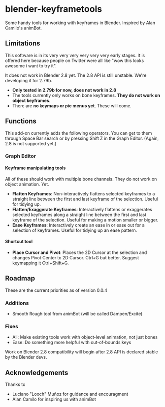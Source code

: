# blender-keyframetools

Some handy tools for working with keyframes in Blender. Inspired by Alan Camilo's animBot.

## Limitations

This software is in its very very very very very very early stages. It is offered here because people on Twitter were all like "wow this looks awesome i want to try it".

It does not work in Blender 2.8 yet. The 2.8 API is still unstable. We're developing it for 2.79b.

* **Only tested in 2.79b for now, does not work in 2.8**
* The tools currently only works on bone keyframes. **They do not work on object keyframes**.
* There are **no keymaps or pie menus yet**. These will come.

## Functions

This add-on currently adds the following operators. You can get to them through Space Bar search or by pressing Shift Z in the Graph Editor. (Again, 2.8 is not supported yet.)

### Graph Editor

#### Keyframe manipulating tools

All of these should work with multiple bone channels. They do not work on object animation. Yet.

* **Flatten Keyframes**: Non-interactively flattens selected keyframes to a straight line between the first and last keyframe of the selection. Useful for tidying up.
* **Flatten/Exaggerate Keyframes**: Interactively flattens or exaggerates selected keyframes along a straight line between the first and last keyframe of the selection. Useful for making a motion smaller or bigger.
* **Ease Keyframes**: Interactively create an ease in or ease out for a selection of keyframes. Useful for tidying up an ease pattern.   

#### Shortcut tool

* **Place Cursor and Pivot**: Places the 2D Cursor at the selection and changes Pivot Center to 2D Cursor. Ctrl+G but better. Suggest keymapping it Ctrl+Shift+G. 

## Roadmap

These are the current priorities as of version 0.0.4

### Additions

* Smooth Rough tool from animBot (will be called Dampen/Excite)

### Fixes

* All: Make existing tools work with object-level animation, not just bones
* Ease: Do something more helpful with out-of-bounds keys 

Work on Blender 2.8 compatibility will begin after 2.8 API is declared stable by the Blender devs. 

## Acknowledgements

Thanks to

* Luciano "Looch" Muñoz for guidance and encouragment 
* Alan Camilo for inspiring us with animBot
